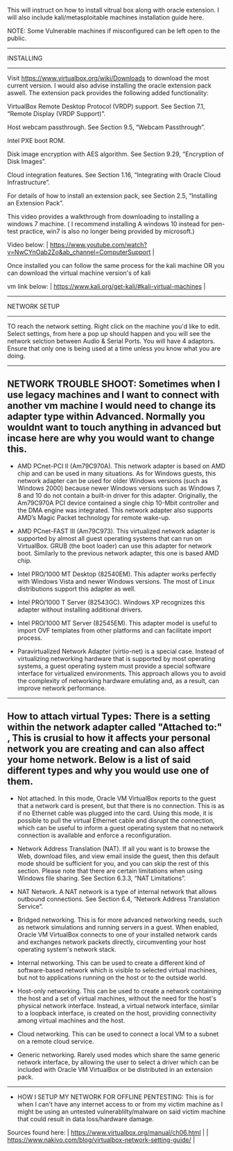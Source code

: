 This will instruct on how to install vitrual box along with oracle extension. I will also include kali/metasploitable machines installation guide here. 


NOTE: Some Vulnerable machines if misconfigured can be left open to the public. 

_____________________________________________________________
INSTALLING
_____________________________________________________________


Visit https://www.virtualbox.org/wiki/Downloads to download the most current version. I would also advise installing the oracle extension pack aswell. 
The extension pack provides the following added functionality:

VirtualBox Remote Desktop Protocol (VRDP) support. See Section 7.1, “Remote Display (VRDP Support)”.

Host webcam passthrough. See Section 9.5, “Webcam Passthrough”.

Intel PXE boot ROM.

Disk image encryption with AES algorithm. See Section 9.29, “Encryption of Disk Images”.

Cloud integration features. See Section 1.16, “Integrating with Oracle Cloud Infrastructure”.

For details of how to install an extension pack, see Section 2.5, “Installing an Extension Pack”.

This video provides a walkthrough from downloading to installing a windows 7 machine. 
( I recommend installing A windows 10 instead for pen-test practice, win7 is also no longer being provided by microsoft.)

Video below:
| https://www.youtube.com/watch?v=NwCYnOab2Zo&ab_channel=ComputerSupport |



Once installed you can follow the same process for the kali machine OR you can download the virtual machine version's of kali

vm link below:
| https://www.kali.org/get-kali/#kali-virtual-machines |


_____________________________________________________________
NETWORK SETUP
_____________________________________________________________


TO reach the network setting. Right click on the machine you'd like to edit. 
Select settings, from here a pop up should happen and you will see the network selction between Audio & Serial Ports. 
You will have 4 adaptors. Ensure that only one is being used at a time unless you know what you are doing. 

---------------------
NETWORK TROUBLE SHOOT: Sometimes when I use legacy machines and I want to connect with another vm machine I would need to change its adapter type within Advanced. 
Normally you wouldnt want to touch anything in advanced but incase here are why you would want to change this. 
---------------------
  - AMD PCnet-PCI II (Am79C970A). This network adapter is based on AMD chip and can be used in many situations. 
   As for Windows guests, this network adapter can be used for older Windows versions (such as Windows 2000) because newer Windows versions such as Windows 7, 8 and 10 do not contain a built-in driver for this adapter. 
   Originally, the Am79C970A PCI device contained a single chip 10-Mbit controller and the DMA engine was integrated. This network adapter also supports AMD’s Magic Packet technology for remote wake-up.

  - AMD PCnet-FAST III (Am79C973). This virtualized network adapter is supported by almost all guest operating systems that can run on VirtualBox. 
  GRUB (the boot loader) can use this adapter for network boot. Similarly to the previous network adapter, this one is based AMD chip.

  - Intel PRO/1000 MT Desktop (82540EM). This adapter works perfectly with Windows Vista and newer Windows versions. The most of Linux distributions support this adapter as well.

  - Intel PRO/1000 T Server (82543GC). Windows XP recognizes this adapter without installing additional drivers.

  - Intel PRO/1000 MT Server (82545EM). This adapter model is useful to import OVF templates from other platforms and can facilitate import process.

  - Paravirtualized Network Adapter (virtio-net) is a special case. Instead of virtualizing networking hardware that is supported by most operating systems, a guest operating system must provide a special software interface for virtualized environments. 
   This approach allows you to avoid the complexity of networking hardware emulating and, as a result, can improve network performance.
---------------------
How to attach virtual Types: There is a setting within the network adapter called "Attached to:" , This is crusial to how it affects your personal network you are creating and can also affect your home network. 
Below is a list of said different types and why you would use one of them. 
---------------------
  - Not attached. In this mode, Oracle VM VirtualBox reports to the guest that a network card is present, but that there is no connection. This is as if no Ethernet cable was plugged into the card. Using this mode, it is possible to pull the virtual Ethernet cable and disrupt the connection, which can be useful to        inform a guest operating system that no network connection is available and enforce a reconfiguration.

  - Network Address Translation (NAT). If all you want is to browse the Web, download files, and view email inside the guest, then this default mode should be sufficient for you, and you can skip the rest of this section. Please note that there are certain limitations when using Windows file sharing. See Section          6.3.3, “NAT Limitations”.

  - NAT Network. A NAT network is a type of internal network that allows outbound connections. See Section 6.4, “Network Address Translation Service”.

  - Bridged networking. This is for more advanced networking needs, such as network simulations and running servers in a guest. When enabled, Oracle VM VirtualBox connects to one of your installed network cards and exchanges network packets directly, circumventing your host operating system's network stack.

  - Internal networking. This can be used to create a different kind of software-based network which is visible to selected virtual machines, but not to applications running on the host or to the outside world.

  - Host-only networking. This can be used to create a network containing the host and a set of virtual machines, without the need for the host's physical network interface. Instead, a virtual network interface, similar to a loopback interface, is created on the host, providing connectivity among virtual machines       and the host.

  - Cloud networking. This can be used to connect a local VM to a subnet on a remote cloud service.

  - Generic networking. Rarely used modes which share the same generic network interface, by allowing the user to select a driver which can be included with Oracle VM VirtualBox or be distributed in an extension pack.


_______________________________________________________
  - HOW I SETUP MY NETWORK FOR OFFLINE PENTESTING: This is for when I can't have any internet access to or from my victim machine as I might be using an 
    untested vulnerablilty/malware on said victim machine that could result in data loss/hardware damage. 
  
  
  
  
  
  
  
  
  
  
  
  
  
Sources found here: 
| https://www.virtualbox.org/manual/ch06.html |
| https://www.nakivo.com/blog/virtualbox-network-setting-guide/ |
